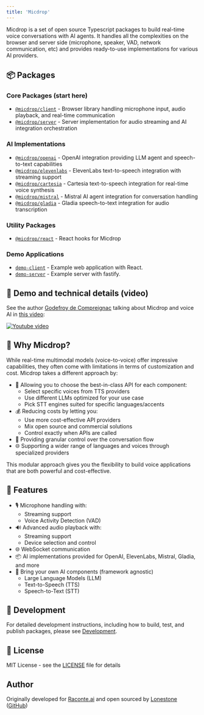 ```yaml
---
title: 'Micdrop'
---
```


Micdrop is a set of open source Typescript packages to build real-time voice conversations with AI agents. It handles all the complexities on the browser and server side (microphone, speaker, VAD, network communication, etc) and provides ready-to-use implementations for various AI providers.

## 📦 Packages

### Core Packages (start here)

- [`@micdrop/client`](../client/overview) - Browser library handling microphone input, audio playback, and real-time communication
- [`@micdrop/server`](../server/overview) - Server implementation for audio streaming and AI integration orchestration

### AI Implementations

- [`@micdrop/openai`](../server/openai) - OpenAI integration providing LLM agent and speech-to-text capabilities
- [`@micdrop/elevenlabs`](../server/elevenlabs) - ElevenLabs text-to-speech integration with streaming support
- [`@micdrop/cartesia`](../server/cartesia) - Cartesia text-to-speech integration for real-time voice synthesis
- [`@micdrop/mistral`](../server/mistral) - Mistral AI agent integration for conversation handling
- [`@micdrop/gladia`](../server/gladia) - Gladia speech-to-text integration for audio transcription

### Utility Packages

- [`@micdrop/react`](../client/react) - React hooks for Micdrop

### Demo Applications

- [`demo-client`](./demo-client) - Example web application with React.
- [`demo-server`](./demo-server) - Example server with fastify.

## 🎥 Demo and technical details (video)

See the author [Godefroy de Compreignac](https://www.linkedin.com/in/godefroy) talking about Micdrop and voice AI in [this video](https://www.youtube.com/watch?v=fcqVOvESQ8o):

[![Youtube video](https://img.youtube.com/vi/fcqVOvESQ8o/0.jpg)](https://www.youtube.com/watch?v=fcqVOvESQ8o)

## 🤔 Why Micdrop?

While real-time multimodal models (voice-to-voice) offer impressive capabilities, they often come with limitations in terms of customization and cost. Micdrop takes a different approach by:

- 🎯 Allowing you to choose the best-in-class API for each component:
  - Select specific voices from TTS providers
  - Use different LLMs optimized for your use case
  - Pick STT engines suited for specific languages/accents
- 💰 Reducing costs by letting you:
  - Use more cost-effective API providers
  - Mix open source and commercial solutions
  - Control exactly when APIs are called
- 🔧 Providing granular control over the conversation flow
- 🌐 Supporting a wider range of languages and voices through specialized providers

This modular approach gives you the flexibility to build voice applications that are both powerful and cost-effective.

## 🌟 Features

- 🎙️ Microphone handling with:
  - Streaming support
  - Voice Activity Detection (VAD)
- 🔊 Advanced audio playback with:
  - Streaming support
  - Device selection and control
- 🌐 WebSocket communication
- 📦 AI implementations provided for OpenAI, ElevenLabs, Mistral, Gladia, and more
- 🔌 Bring your own AI components (framework agnostic)
  - Large Language Models (LLM)
  - Text-to-Speech (TTS)
  - Speech-to-Text (STT)

## 🧪 Development

For detailed development instructions, including how to build, test, and publish packages, please see [Development](./development).

## 📄 License

MIT License - see the [LICENSE](https://github.com/lonestone/micdrop/blob/main/LICENSE) file for details

## Author

Originally developed for [Raconte.ai](https://www.raconte.ai) and open sourced by [Lonestone](https://www.lonestone.io) ([GitHub](https://github.com/lonestone))
